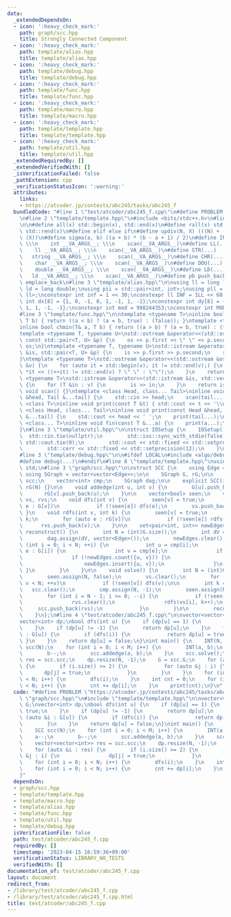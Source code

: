 ```yaml
---
data:
  _extendedDependsOn:
  - icon: ':heavy_check_mark:'
    path: graph/scc.hpp
    title: Strongly Connected Component
  - icon: ':heavy_check_mark:'
    path: template/alias.hpp
    title: template/alias.hpp
  - icon: ':heavy_check_mark:'
    path: template/debug.hpp
    title: template/debug.hpp
  - icon: ':heavy_check_mark:'
    path: template/func.hpp
    title: template/func.hpp
  - icon: ':heavy_check_mark:'
    path: template/macro.hpp
    title: template/macro.hpp
  - icon: ':heavy_check_mark:'
    path: template/template.hpp
    title: template/template.hpp
  - icon: ':heavy_check_mark:'
    path: template/util.hpp
    title: template/util.hpp
  _extendedRequiredBy: []
  _extendedVerifiedWith: []
  _isVerificationFailed: false
  _pathExtension: cpp
  _verificationStatusIcon: ':warning:'
  attributes:
    links:
    - https://atcoder.jp/contests/abc245/tasks/abc245_f
  bundledCode: "#line 1 \"test/atcoder/abc245_f.cpp\"\n#define PROBLEM \"https://atcoder.jp/contests/abc245/tasks/abc245_f\"\
    \n#line 2 \"template/template.hpp\"\n#include <bits/stdc++.h>\n#line 3 \"template/macro.hpp\"\
    \n\n#define all(x) std::begin(x), std::end(x)\n#define rall(x) std::rbegin(x),\
    \ std::rend(x)\n#define elif else if\n#define updiv(N, X) (((N) + (X) - (1)) /\
    \ (X))\n#define sigma(a, b) ((a + b) * (b - a + 1) / 2)\n#define INT(...)    \
    \ \\\n    int __VA_ARGS__; \\\n    scan(__VA_ARGS__)\n#define LL(...)     \\\n\
    \    ll __VA_ARGS__; \\\n    scan(__VA_ARGS__)\n#define STR(...)        \\\n \
    \   string __VA_ARGS__; \\\n    scan(__VA_ARGS__)\n#define CHR(...)      \\\n\
    \    char __VA_ARGS__; \\\n    scan(__VA_ARGS__)\n#define DOU(...)        \\\n\
    \    double __VA_ARGS__; \\\n    scan(__VA_ARGS__)\n#define LD(...)     \\\n \
    \   ld __VA_ARGS__; \\\n    scan(__VA_ARGS__)\n#define pb push_back\n#define eb\
    \ emplace_back\n#line 3 \"template/alias.hpp\"\n\nusing ll = long long;\nusing\
    \ ld = long double;\nusing pii = std::pair<int, int>;\nusing pll = std::pair<ll,\
    \ ll>;\nconstexpr int inf = 1 << 30;\nconstexpr ll INF = 1LL << 60;\nconstexpr\
    \ int dx[8] = {1, 0, -1, 0, 1, -1, 1, -1};\nconstexpr int dy[8] = {0, 1, 0, -1,\
    \ 1, 1, -1, -1};\nconstexpr int mod = 998244353;\nconstexpr int MOD = 1e9 + 7;\n\
    #line 3 \"template/func.hpp\"\n\ntemplate <typename T>\ninline bool chmax(T& a,\
    \ T b) { return ((a < b) ? (a = b, true) : (false)); }\ntemplate <typename T>\n\
    inline bool chmin(T& a, T b) { return ((a > b) ? (a = b, true) : (false)); }\n\
    template <typename T, typename U>\nstd::ostream &operator<<(std::ostream &os,\
    \ const std::pair<T, U> &p) {\n    os << p.first << \" \" << p.second;\n    return\
    \ os;\n}\ntemplate <typename T, typename U>\nstd::istream &operator>>(std::istream\
    \ &is, std::pair<T, U> &p) {\n    is >> p.first >> p.second;\n    return is;\n\
    }\ntemplate <typename T>\nstd::ostream &operator<<(std::ostream &os, const std::vector<T>\
    \ &v) {\n    for (auto it = std::begin(v); it != std::end(v);) {\n        os <<\
    \ *it << ((++it) != std::end(v) ? \" \" : \"\");\n    }\n    return os;\n}\ntemplate\
    \ <typename T>\nstd::istream &operator>>(std::istream &is, std::vector<T> &v)\
    \ {\n    for (T &in : v) {\n        is >> in;\n    }\n    return is;\n}\ninline\
    \ void scan() {}\ntemplate <class Head, class... Tail>\ninline void scan(Head\
    \ &head, Tail &...tail) {\n    std::cin >> head;\n    scan(tail...);\n}\ntemplate\
    \ <class T>\ninline void print(const T &t) { std::cout << t << '\\n'; }\ntemplate\
    \ <class Head, class... Tail>\ninline void print(const Head &head, const Tail\
    \ &...tail) {\n    std::cout << head << ' ';\n    print(tail...);\n}\ntemplate\
    \ <class... T>\ninline void fin(const T &...a) {\n    print(a...);\n    exit(0);\n\
    }\n#line 3 \"template/util.hpp\"\n\nstruct IOSetup {\n    IOSetup() {\n      \
    \  std::cin.tie(nullptr);\n        std::ios::sync_with_stdio(false);\n       \
    \ std::cout.tie(0);\n        std::cout << std::fixed << std::setprecision(12);\n\
    \        std::cerr << std::fixed << std::setprecision(12);\n    }\n} IOSetup;\n\
    #line 3 \"template/debug.hpp\"\n\n#ifdef LOCAL\n#include <algo/debug.hpp>\n#else\n\
    #define debug(...)\n#endif\n#line 8 \"template/template.hpp\"\nusing namespace\
    \ std;\n#line 3 \"graph/scc.hpp\"\n\nstruct SCC {\n    using Edge = int;\n   \
    \ using SGraph = vector<vector<Edge>>;\n\n    SGraph G, rG;\n\n    vector<vector<int>>\
    \ scc;\n    vector<int> cmp;\n    SGraph dag;\n\n    explicit SCC(int N) : G(N),\
    \ rG(N) {}\n\n    void addedge(int u, int v) {\n        G[u].push_back(v);\n \
    \       rG[v].push_back(u);\n    }\n\n    vector<bool> seen;\n    vector<int>\
    \ vs, rvs;\n    void dfs(int v) {\n        seen[v] = true;\n        for (auto\
    \ e : G[v])\n            if (!seen[e]) dfs(e);\n        vs.push_back(v);\n   \
    \ }\n    void rdfs(int v, int k) {\n        seen[v] = true;\n        cmp[v] =\
    \ k;\n        for (auto e : rG[v])\n            if (!seen[e]) rdfs(e, k);\n  \
    \      rvs.push_back(v);\n    }\n\n    set<pair<int, int>> newEdges;\n    void\
    \ reconstruct() {\n        int N = (int)G.size();\n        int dV = (int)scc.size();\n\
    \        dag.assign(dV, vector<Edge>());\n        newEdges.clear();\n        for\
    \ (int i = 0; i < N; ++i) {\n            int u = cmp[i];\n            for (auto\
    \ e : G[i]) {\n                int v = cmp[e];\n                if (u == v) continue;\n\
    \                if (!newEdges.count({u, v})) {\n                    dag[u].push_back(v);\n\
    \                    newEdges.insert({u, v});\n                }\n           \
    \ }\n        }\n    }\n\n    void solve() {\n        int N = (int)G.size();\n\
    \        seen.assign(N, false);\n        vs.clear();\n        for (int v = 0;\
    \ v < N; ++v)\n            if (!seen[v]) dfs(v);\n\n        int k = 0;\n     \
    \   scc.clear();\n        cmp.assign(N, -1);\n        seen.assign(N, false);\n\
    \        for (int i = N - 1; i >= 0; --i) {\n            if (!seen[vs[i]]) {\n\
    \                rvs.clear();\n                rdfs(vs[i], k++);\n           \
    \     scc.push_back(rvs);\n            }\n        }\n\n        reconstruct();\n\
    \    }\n};\n#line 4 \"test/atcoder/abc245_f.cpp\"\n\nvector<vector<int>> G;\n\
    vector<int> dp;\nbool dfs(int u) {\n    if (dp[u] == 1) {\n        return true;\n\
    \    }\n    if (dp[u] != -1) {\n        return dp[u];\n    }\n    for (auto &i\
    \ : G[u]) {\n        if (dfs(i)) {\n            return dp[u] = true;\n       \
    \ }\n    }\n    return dp[u] = false;\n}\nint main() {\n    INT(N, M);\n    SCC\
    \ scc(N);\n    for (int i = 0; i < M; i++) {\n        INT(a, b);\n        a--;\n\
    \        b--;\n        scc.addedge(a, b);\n    }\n    scc.solve();\n    vector<vector<int>>\
    \ res = scc.scc;\n    dp.resize(N, -1);\n    G = scc.G;\n    for (auto &i : res)\
    \ {\n        if (i.size() >= 2) {\n            for (auto &j : i) {\n         \
    \       dp[j] = true;\n            }\n        }\n    }\n    for (int i = 0; i\
    \ < N; i++) {\n        dfs(i);\n    }\n    int cnt = 0;\n    for (int i = 0; i\
    \ < N; i++) {\n        cnt += dp[i];\n    }\n    print(cnt);\n}\n"
  code: "#define PROBLEM \"https://atcoder.jp/contests/abc245/tasks/abc245_f\"\n#include\
    \ \"graph/scc.hpp\"\n#include \"template/template.hpp\"\n\nvector<vector<int>>\
    \ G;\nvector<int> dp;\nbool dfs(int u) {\n    if (dp[u] == 1) {\n        return\
    \ true;\n    }\n    if (dp[u] != -1) {\n        return dp[u];\n    }\n    for\
    \ (auto &i : G[u]) {\n        if (dfs(i)) {\n            return dp[u] = true;\n\
    \        }\n    }\n    return dp[u] = false;\n}\nint main() {\n    INT(N, M);\n\
    \    SCC scc(N);\n    for (int i = 0; i < M; i++) {\n        INT(a, b);\n    \
    \    a--;\n        b--;\n        scc.addedge(a, b);\n    }\n    scc.solve();\n\
    \    vector<vector<int>> res = scc.scc;\n    dp.resize(N, -1);\n    G = scc.G;\n\
    \    for (auto &i : res) {\n        if (i.size() >= 2) {\n            for (auto\
    \ &j : i) {\n                dp[j] = true;\n            }\n        }\n    }\n\
    \    for (int i = 0; i < N; i++) {\n        dfs(i);\n    }\n    int cnt = 0;\n\
    \    for (int i = 0; i < N; i++) {\n        cnt += dp[i];\n    }\n    print(cnt);\n\
    }"
  dependsOn:
  - graph/scc.hpp
  - template/template.hpp
  - template/macro.hpp
  - template/alias.hpp
  - template/func.hpp
  - template/util.hpp
  - template/debug.hpp
  isVerificationFile: false
  path: test/atcoder/abc245_f.cpp
  requiredBy: []
  timestamp: '2023-04-15 16:59:36+09:00'
  verificationStatus: LIBRARY_NO_TESTS
  verifiedWith: []
documentation_of: test/atcoder/abc245_f.cpp
layout: document
redirect_from:
- /library/test/atcoder/abc245_f.cpp
- /library/test/atcoder/abc245_f.cpp.html
title: test/atcoder/abc245_f.cpp
---
```


